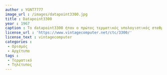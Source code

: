 ```yaml
---
author : YGNT7777
image_url : /images/datapoint3300.jpg
title : Datapoint3300
year : 1967
caption : Το datapoint3300 ήταν ο πρώτος τερματικός υπολογιστικός σταθμός που κατασκευάστηκε από την Computer Terminal Corporation, αργότερα γνώστη ως Datapoint. 
license_url : 'https://www.vintagecomputer.net/ctc/3300/'
license_text : vintagecomputer
categories :
 - Ορισμός
 - Αρχέτυπα
tags :
 - Τερματικό
 - Τηλέτυπος
---
```

